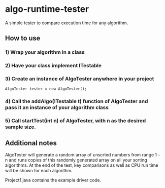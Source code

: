 # algo-runtime-tester

A simple tester to compare execution time for any algorithm.


## How to use
### 1) Wrap your algorithm in a class 
### 2) Have your class implement ITestable
### 3) Create an instance of AlgoTester anywhere in your project
```
AlgoTester tester = new AlgoTester();
```
### 4) Call the addAlgo(ITestable t) function of AlgoTester and pass it an instance of your algorithm class
### 5) Call startTest(int n) of AlgoTester, with n as the desired sample size.

## Additional notes
AlgoTester will generate a random array of unsorted numbers from range 1 - n and runs copies of this randomly generated array on all your sorting algorithms. At the end of the test, key comparisons as well as CPU run time will be shown for each algorithm.

Project1.java contains the example driver code.

